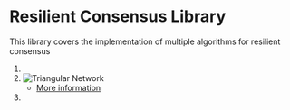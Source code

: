 # Resilient Consensus Library
This library covers the implementation of multiple algorithms for resilient consensus

1. 
2. 
   ![Triangular Network](http://swarmslab.com/wp-content/uploads/2022/01/triangular2.png)
   * [More information](https://github.com/swarmslab/resilient-consensus/tree/main/DARS2016%20-triangular_formations)
2. 

